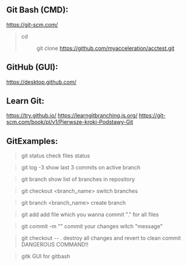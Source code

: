 Git Bash (CMD):
------------
https://git-scm.com/
> cd <dir>
> git clone https://github.com/myacceleration/acctest.git


GitHub (GUI):
------------
https://desktop.github.com/


Learn Git:
------------
https://try.github.io/
https://learngitbranching.js.org/
https://git-scm.com/book/pl/v1/Pierwsze-kroki-Podstawy-Git


GitExamples:
------------
> git status
check files status

>git log -3
show last 3 commits on active branch

>git branch
show list of branches in repository

>git checkout <branch_name>
switch branches

>git branch <branch_name>
create branch

> git add <filename>
add file which you wanna commit "." for all files

> git commit -m "<message>"
commit your changes witch "message"

>git checkout -- .
destroy all changes and revert to clean commit DANGEROUS COMMAND!!

>gitk
GUI for gitbash

